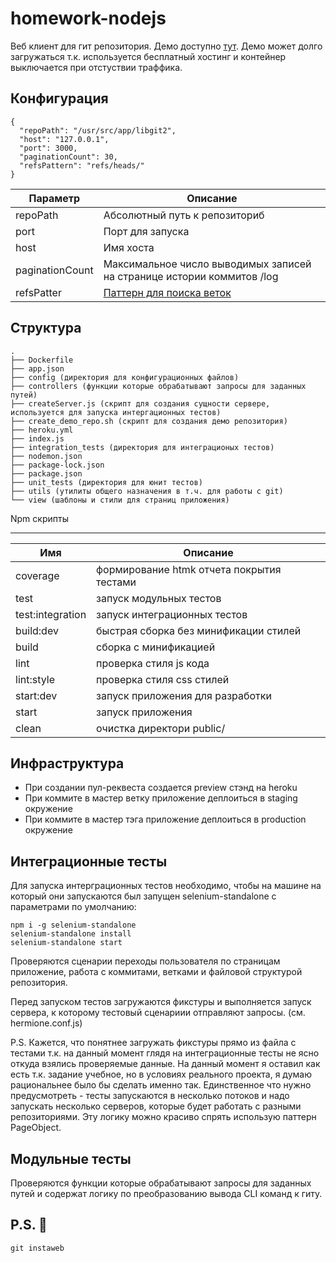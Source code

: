 # homework-nodejs
Веб клиент для гит репозитория.
Демо доступно [тут](https://homework-nodejs-infra-prod.herokuapp.com). Демо может долго загружаться т.к. используется бесплатный хостинг и контейнер выключается при отстуствии траффика. 

Конфигурация
------
```
{
  "repoPath": "/usr/src/app/libgit2",
  "host": "127.0.0.1",
  "port": 3000,
  "paginationCount": 30,
  "refsPattern": "refs/heads/"
}
```


| Параметр      | Описание      |
| ------------- |--------------|
| repoPath      | Абсолютный путь к репозиториб |
| port     | Порт для запуска      |
| host | Имя хоста      |
| paginationCount | Максимальное число выводимых записей на странице истории коммитов /log |
| refsPatter | [Паттерн для поиска веток](https://git-scm.com/docs/git-for-each-ref#git-for-each-ref-ltpatterngt82308203)|

Структура
------

```
.
├── Dockerfile
├── app.json
├── config (директория для конфигурационных файлов)
├── controllers (функции которые обрабатывают запросы для заданных путей)
├── createServer.js (скрипт для создания сущности сервере, используется для запуска интергационных тестов)
├── create_demo_repo.sh (скрипт для создания демо репозитория)
├── heroku.yml
├── index.js
├── integration_tests (директория для интеграционых тестов)
├── nodemon.json
├── package-lock.json
├── package.json
├── unit_tests (директория для юнит тестов)
├── utils (утилиты общего назначения в т.ч. для работы с git)
└── view (шаблоны и стили для страниц приложения)
```

Npm скрипты

-----------------
| Имя | Описание |
|-----|----------|
| coverage |  формирование htmk отчета покрытия тестами |
| test | запуск модульных тестов |
| test:integration | запуск интеграционных тестов |
| build:dev | быстрая сборка без минификации стилей |
| build | сборка с минификацией |
| lint | проверка стиля js кода |
| lint:style | проверка стиля css стилей |
| start:dev | запуск приложения для разработки |
| start | запуск приложения |
| clean | очистка директори public/ |


Инфраструктура
-----------------
- При создании пул-реквеста создается preview стэнд на heroku
- При коммите в мастер ветку приложение деплоиться в staging окружение
- При коммите в мастер тэга приложение деплоиться в production окружение

Интеграционные тесты
----------------
Для запуска интерграционных тестов необходимо, чтобы на машине на который они запускаются был запущен
selenium-standalone c параметрами по умолчанию:

```
npm i -g selenium-standalone
selenium-standalone install
selenium-standalone start
```

Проверяются сценарии переходы пользователя по страницам приложение, 
работа с коммитами, ветками и файловой структурой репозитория.

Перед запуском тестов загружаются фикстуры и выполняется запуск сервера, к которому тестовый сценариии
отправляют запросы. (см. hermione.conf.js)

P.S.
Кажется, что понятнее загружать фикстуры прямо из файла с тестами  т.к. на данный момент глядя на интеграционные тесты не ясно откуда взялись проверяемые данные. На данный момент я оставил как есть т.к. задание учебное, но в условиях реального проекта, я думаю рациональнее было бы сделать именно так. Единственное что нужно предусмотреть - тесты запускаются в несколько потоков и надо запускать несколько серверов, которые будет работать с разными репозиториями. Эту логику можно красиво спрять использую паттерн PageObject.

Модульные тесты
-----------------
Проверяются функции которые обрабатывают запросы для заданных путей и
содержат логику по преобразованию вывода CLI команд к гиту.

P.S. 🤫
-------
```
git instaweb
```
